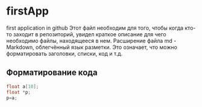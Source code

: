 # firstApp
first application in github
Этот файл необходим для того, чтобы когда кто-то заходит в репозиторий, увидел краткое описание для чего необходимо файлы, находящееся в нем. 
Расширение файла md - Markdown, облегчённый язык разметки. Это означает, что можно форматировать заголовки, списки, код и т.д.

## Форматирование кода
```c++
float a[10];
float *p;
p=a;
```
